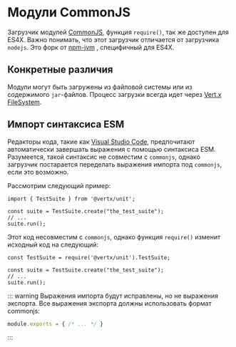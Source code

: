 # Модули CommonJS

Загрузчик модулей [CommonJS](http://www.commonjs.org/), функция `require()`, так же доступен для ES4X. Важно понимать, что этот загрузчик отличается от загрузчика `nodejs`. Это форк от [npm-jvm](https://github.com/nodyn/jvm-npm)
, специфичный для ES4X.

## Конкретные различия

Модули могут быть загружены из файловой системы или из содержимого `jar`-файлов. Процесс загрузки всегда идет через
[Vert.x FileSystem](https://vertx.io/docs/vertx-core/java/#_using_the_file_system_with_vert_x).

## Импорт синтаксиса ESM

Редакторы кода, такие как [Visual Studio Code](https://code.visualstudio.com/), предпочитают автоматически завершать выражения с помощью синтаксиса ESM. Разумеется, такой синтаксис не совместим с `commonjs`, однако загрузчик постарается переделать выражения импорта под `commonjs`, если это возможно.

Рассмотрим следующий пример:

```js{1}
import { TestSuite } from '@vertx/unit';

const suite = TestSuite.create("the_test_suite");
// ...
suite.run();
```

Этот код несовместим с  `commonjs`, однако функция `require()` изменит исходный код на следующий:

```js{1}
const TestSuite = require('@vertx/unit').TestSuite;

const suite = TestSuite.create("the_test_suite");
// ...
suite.run();
```

::: warning
Выражения импорта будут исправлены, но не выражения экспорта. Все выражения экспорта должны использовать формат commonjs:
```js
module.exports = { /* ... */ }
```
:::
